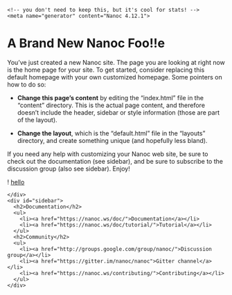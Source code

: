 <!DOCTYPE HTML>
<html lang="en">
  <head>
    <meta charset="utf-8">
    <title>A Brand New Nanoc Site</title>
    <link rel="stylesheet" href="/stylesheet.css">

    <!-- you don't need to keep this, but it's cool for stats! -->
    <meta name="generator" content="Nanoc 4.12.1">
  </head>
  <body>
    <div id="main">
      <h1>A Brand New Nanoc Foo!!e</h1>

<p>You’ve just created a new Nanoc site. The page you are looking at right now is the home page for your site. To get started, consider replacing this default homepage with your own customized homepage. Some pointers on how to do so:</p>

<ul>
  <li><p><strong>Change this page’s content</strong> by editing the “index.html” file in the “content” directory. This is the actual page content, and therefore doesn’t include the header, sidebar or style information (those are part of the layout).</p></li>
  <li><p><strong>Change the layout</strong>, which is the “default.html” file in the “layouts” directory, and create something unique (and hopefully less bland).</p></li>
</ul>

<p>If you need any help with customizing your Nanoc web site, be sure to check out the documentation (see sidebar), and be sure to subscribe to the discussion group (also see sidebar). Enjoy!</p>

<p>!
<a href="/myfile/">hello</a></p>

    </div>
    <div id="sidebar">
      <h2>Documentation</h2>
      <ul>
        <li><a href="https://nanoc.ws/doc/">Documentation</a></li>
        <li><a href="https://nanoc.ws/doc/tutorial/">Tutorial</a></li>
      </ul>
      <h2>Community</h2>
      <ul>
        <li><a href="http://groups.google.com/group/nanoc/">Discussion group</a></li>
        <li><a href="https://gitter.im/nanoc/nanoc">Gitter channel</a></li>
        <li><a href="https://nanoc.ws/contributing/">Contributing</a></li>
      </ul>
    </div>
  </body>
</html>
